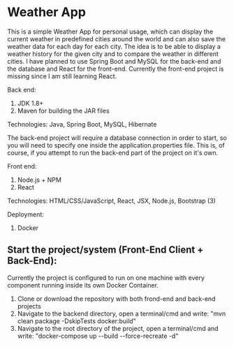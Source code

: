 Weather App
==

This is a simple Weather App for personal usage, which can display the current weather in predefined cities around the world and can also save the weather
data for each day for each city. The idea is to be able to display a weather history for the given city and to compare the weather in different cities. 
I have planned to use Spring Boot and MySQL for the back-end and the database and React for the front-end. Currently the front-end project is missing
since I am still learning React. 

Back end: 
1. JDK 1.8+
2. Maven for building the JAR files 

Technologies: 
Java, Spring Boot, MySQL, Hibernate

The back-end project will require a database connection in order to start, so you will need to specify one inside the application.properties file. 
This is, of course, if you attempt to run the back-end part of the project on it's own.

Front end: 
1. Node.js + NPM 
2. React

Technologies: 
HTML/CSS/JavaScript, React, JSX, Node.js, Bootstrap (3)

Deployment: 
1. Docker

## Start the project/system (Front-End Client + Back-End): 

Currently the project is configured to run on one machine with every component running inside its own Docker Container. 

1. Clone or download the repository with both frond-end and back-end projects
2. Navigate to the backend directory, open a terminal/cmd and write: "mvn clean package -DskipTests docker:build"
3. Navigate to the root directory of the project, open a terminal/cmd and write: "docker-compose up --build --force-recreate -d"